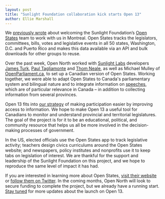 ```yaml
---
layout: post
title: "Sunlight Foundation collaboration kick starts Open 13"
author: Ellie Marshall
---
```

We [previously wrote](http://blog.opennorth.ca/2012/11/02/this-week-in-open-government/) about welcoming the Sunlight Foundation’s [Open States](http://openstates.org/) team to work with us in Montreal. Open States tracks the legislators, committees, bills, votes and legislative events in all 50 states, Washington, D.C. and Puerto Rico and makes this data available via an API and bulk downloads for other groups to reuse.

Over the past week, Open North worked with [Sunlight Labs](http://sunlightlabs.com/) developers [James Turk](http://sunlightfoundation.com/people/jturk/), [Paul Tagliamonte](http://sunlightfoundation.com/people/ptagliamonte/) and [Thom Neale](http://sunlightfoundation.com/people/tneale/), as well as Michael Mulley of [OpenParliament.ca](http://openparliament.ca/), to set up a Canadian version of Open States. Working together, we were able to adapt Open States to Canada's parliamentary system and bilingual nature and to integrate information on [speeches](http://en.wikipedia.org/wiki/Hansard), which are of particular relevance in Canada – in addition to collecting information from several provinces.

Open 13 fits into [our strategy](http://blog.opennorth.ca/what-is-open-north/) of making participation easier by improving access to information. We hope to make Open 13 a useful tool for Canadians to monitor and understand provincial and territorial legislatures. The goal of the project is for it to be an educational, political, and community resource that helps us all be more involved in the decision-making processes of government.

In the US, elected officials use the Open States app to track legislative activity; teachers design civics curriculums around the Open States website; and newspapers, policy institutes and nonprofits use it to keep tabs on legislation of interest. We are thankful for the support and leadership of the Sunlight Foundation on this project, and we hope to reproduce the same level of impact it has had.

If you are interested in learning more about Open States, [visit their website](https://openstates.org) or [follow them on Twitter](https://twitter.com/openstates). In the coming months, Open North will look to secure funding to complete the project, but we already have a running start. [Stay tuned](http://www.twitter.com/open_13) for more updates about the launch on Open 13.